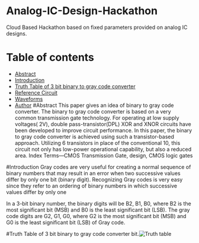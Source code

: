 # Analog-IC-Design-Hackathon
Cloud Based Hackathon based on fixed parameters provided on analog IC designs.
# Table of contents
- [Abstract](https://github.com/PushpalDas/blob/main.Abstract)
- [Introduction](https://github.com/PushpalDas/blob/main/README.md#introdution)
- [Truth Table of 3 bit binary to gray code converter](https://github.com/PushpalDas/blob/main/README.md#Truth-Table-of-3-bit-binary-to-gray-code-converter) 
- [Reference Circuit](https://github.com/PushpalDas/blob/main/README.md#Reference-Circuit)
- [Waveforms](https://github.com/PushpalDas/blob/main/README.md#Waveforms)
- [Author](https://github.com/PushpalDas/blob/main/README.md#Author)
#Abstract 
This paper gives an idea of binary to gray code
converter. The binary to gray code converter is based on a
very common transmission gate technology. For operating at
low supply voltages( 2V), double pass-transistor(DPL) XOR
and XNOR circuits have been developed to improve circuit
performance. In this paper, the binary to gray code converter
is achieved using such a transistor-based approach. Utilizing 6
transistors in place of the conventional 10, this circuit not only
has low-power operational capability, but also a reduced area.
Index Terms—CMOS Transmission Gate, design, CMOS logic
gates

#Introduction
Gray codes are very useful for creating a normal sequence
of binary numbers that may result in an error when two successive values differ by only one bit (binary digit). Recognizing
Gray codes is very easy since they refer to an ordering of
binary numbers in which successive values differ by only one

In a 3-bit binary number, the binary digits will be B2, B1,
B0, where B2 is the most significant bit (MSB) and B0 is the
least significant bit (LSB). The gray code digits are G2, G1,
G0, where G2 is the most significant bit (MSB) and G0 is the
least significant bit (LSB) of Gray code.

#Truth Table of 3 bit binary to gray code converter
bit.![Truth table](https://user-images.githubusercontent.com/90308885/155962120-6d318271-cd8b-4a9b-a2fd-6daba497a411.png)
